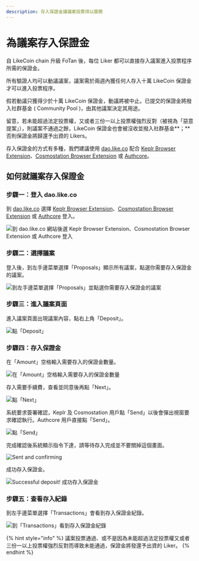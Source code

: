 ```yaml
---
description: 存入保證金讓議案投票得以展開
---
```


# 為議案存入保證金

自 LikeCoin chain 升級 FoTan 後，每位 Liker 都可以直接存入議案進入投票程序所需的保證金。

所有驗證人均可以動議議案，議案需於兩週內獲任何人存入十萬 LikeCoin 保證金才可以進入投票程序。

假若動議只獲得少於十萬 LikeCoin 保證金，動議將被中止。已提交的保證金將撥入社群基金 ( Community Pool )，由其他議案決定其用途。

留意，若未能超過法定投票權，又或者三份一以上投票權強烈反對（被視為「惡意提案」），則議案不通過之餘，LikeCoin 保證金也會被沒收並撥入社群基金**；**否則保證金將歸還予出資的 Likers。

存入保證金的方式有多種，我們建議使用 [dao.like.co](https://dao.like.co/) 配合 [Keplr Browser Extension](../wallet/keplr/)、[Cosmostation Browser Extension](../wallet/cosmostation/) 或 [Authcore](../../user-guide/liker-id/register/)。

如何就議案存入保證金
----------

### 步驟一：登入 dao.like.co

到 [dao.like.co](https://dao.like.co/) 選擇 [Keplr Browser Extension](../wallet/keplr/)、[Cosmostation Browser Extension](../wallet/cosmostation/) 或 [Authcore](../../user-guide/liker-id/register/) 登入。

![到 dao.like.co 網站後選 Keplr Browser Extension、Cosmostation Browser Extension 或 Authcore 登入](<../../.gitbook/assets/Civic Liker Web 3-01.png>)

### &#xD;步驟二：選擇議案

登入後，到左手邊菜單選擇「Proposals」顯示所有議案，點選你需要存入保證金的議案。

![到左手邊菜單選擇「Proposals」並點選你需要存入保證金的議案](<../../.gitbook/assets/Proposal Deposit 01.png>)

### &#xD;步驟三：進入議案頁面

進入議案頁面出現議案內容，點右上角「Deposit」。

![點「Deposit」](<../../.gitbook/assets/Proposal Deposit 02.png>)

### 步驟四：存入保證金

在「Amount」空格輸入需要存入的保證金數量。

![在「Amount」空格輸入需要存入的保證金數量](<../../.gitbook/assets/Proposal Deposit 03.png>)

存入需要手續費，查看並同意後再點「Next」。



![點「Next」](<../../.gitbook/assets/Proposal Deposit 04.png>)

系統要求簽署確認，Keplr 及 Cosmostation 用戶點「Send」以後會彈出視窗要求確認執行。Authcore 用戶直接點「Send」。

![點「Send」](<../../.gitbook/assets/Proposal Deposit 05.png>)

完成確認後系統顯示指令下達，請等待存入完成並不要關掉這個畫面。

![Sent and confirming](<../../.gitbook/assets/Proposal Deposit 06.png>)

成功存入保證金。

![Successful deposit! 成功存入保證金](<../../.gitbook/assets/Proposal Deposit 07.png>)

### &#xD;步驟五：查看存入紀錄

到左手邊菜單選擇「Transactions」會看到存入保證金紀錄。

![到「Transactions」看到存入保證金紀錄](<../../.gitbook/assets/Proposal Deposit 08.png>)

{% hint style="info" %}
議案投票通過、或不是因為未能超過法定投票權又或者三份一以上投票權強烈反對而導致未能通過，保證金將發還予出資的 Liker。
{% endhint %}
